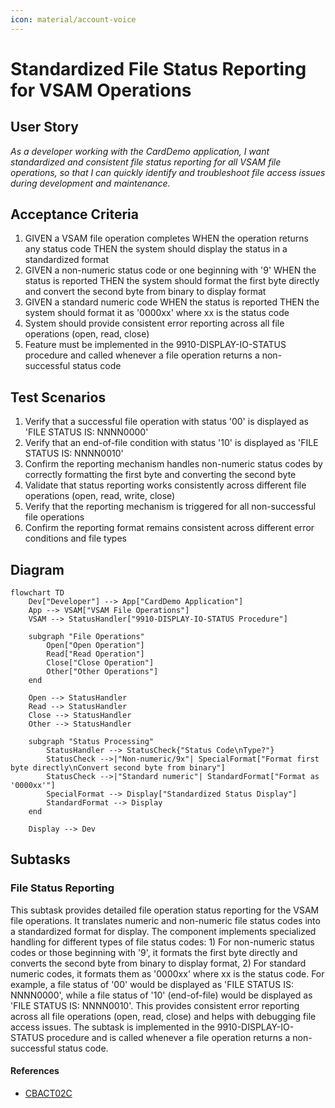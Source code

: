 ```yaml
---
icon: material/account-voice
---
```

# Standardized File Status Reporting for VSAM Operations

## User Story
_As a developer working with the CardDemo application, I want standardized and consistent file status reporting for all VSAM file operations, so that I can quickly identify and troubleshoot file access issues during development and maintenance._

## Acceptance Criteria
1. GIVEN a VSAM file operation completes WHEN the operation returns any status code THEN the system should display the status in a standardized format
2. GIVEN a non-numeric status code or one beginning with '9' WHEN the status is reported THEN the system should format the first byte directly and convert the second byte from binary to display format
3. GIVEN a standard numeric code WHEN the status is reported THEN the system should format it as '0000xx' where xx is the status code
4. System should provide consistent error reporting across all file operations (open, read, close)
5. Feature must be implemented in the 9910-DISPLAY-IO-STATUS procedure and called whenever a file operation returns a non-successful status code

## Test Scenarios
1. Verify that a successful file operation with status '00' is displayed as 'FILE STATUS IS: NNNN0000'
2. Verify that an end-of-file condition with status '10' is displayed as 'FILE STATUS IS: NNNN0010'
3. Confirm the reporting mechanism handles non-numeric status codes by correctly formatting the first byte and converting the second byte
4. Validate that status reporting works consistently across different file operations (open, read, write, close)
5. Verify that the reporting mechanism is triggered for all non-successful file operations
6. Confirm the reporting format remains consistent across different error conditions and file types

## Diagram
```mermaid
flowchart TD
    Dev["Developer"] --> App["CardDemo Application"]
    App --> VSAM["VSAM File Operations"]
    VSAM --> StatusHandler["9910-DISPLAY-IO-STATUS Procedure"]
    
    subgraph "File Operations"
        Open["Open Operation"]
        Read["Read Operation"]
        Close["Close Operation"]
        Other["Other Operations"]
    end
    
    Open --> StatusHandler
    Read --> StatusHandler
    Close --> StatusHandler
    Other --> StatusHandler
    
    subgraph "Status Processing"
        StatusHandler --> StatusCheck{"Status Code\nType?"}
        StatusCheck -->|"Non-numeric/9x"| SpecialFormat["Format first byte directly\nConvert second byte from binary"]
        StatusCheck -->|"Standard numeric"| StandardFormat["Format as '0000xx'"]
        SpecialFormat --> Display["Standardized Status Display"]
        StandardFormat --> Display
    end
    
    Display --> Dev
```

## Subtasks
### File Status Reporting
This subtask provides detailed file operation status reporting for the VSAM file operations. It translates numeric and non-numeric file status codes into a standardized format for display. The component implements specialized handling for different types of file status codes: 1) For non-numeric status codes or those beginning with '9', it formats the first byte directly and converts the second byte from binary to display format, 2) For standard numeric codes, it formats them as '0000xx' where xx is the status code. For example, a file status of '00' would be displayed as 'FILE STATUS IS: NNNN0000', while a file status of '10' (end-of-file) would be displayed as 'FILE STATUS IS: NNNN0010'. This provides consistent error reporting across all file operations (open, read, close) and helps with debugging file access issues. The subtask is implemented in the 9910-DISPLAY-IO-STATUS procedure and is called whenever a file operation returns a non-successful status code.
#### References
- [CBACT02C](/CBACT02C.md)